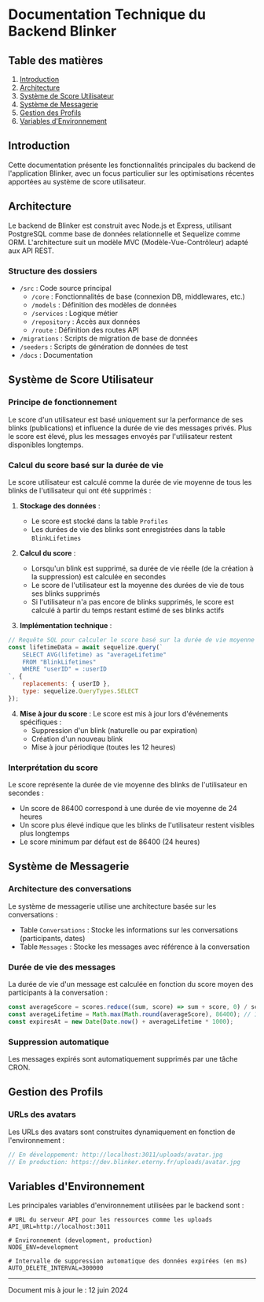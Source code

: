 # Documentation Technique du Backend Blinker

## Table des matières
1. [Introduction](#introduction)
2. [Architecture](#architecture)
3. [Système de Score Utilisateur](#système-de-score-utilisateur)
4. [Système de Messagerie](#système-de-messagerie)
5. [Gestion des Profils](#gestion-des-profils)
6. [Variables d'Environnement](#variables-denvironnement)

## Introduction

Cette documentation présente les fonctionnalités principales du backend de l'application Blinker, avec un focus particulier sur les optimisations récentes apportées au système de score utilisateur.

## Architecture

Le backend de Blinker est construit avec Node.js et Express, utilisant PostgreSQL comme base de données relationnelle et Sequelize comme ORM. L'architecture suit un modèle MVC (Modèle-Vue-Contrôleur) adapté aux API REST.

### Structure des dossiers
- `/src` : Code source principal
  - `/core` : Fonctionnalités de base (connexion DB, middlewares, etc.)
  - `/models` : Définition des modèles de données
  - `/services` : Logique métier
  - `/repository` : Accès aux données
  - `/route` : Définition des routes API
- `/migrations` : Scripts de migration de base de données
- `/seeders` : Scripts de génération de données de test
- `/docs` : Documentation

## Système de Score Utilisateur

### Principe de fonctionnement

Le score d'un utilisateur est basé uniquement sur la performance de ses blinks (publications) et influence la durée de vie des messages privés. Plus le score est élevé, plus les messages envoyés par l'utilisateur restent disponibles longtemps.

### Calcul du score basé sur la durée de vie

Le score utilisateur est calculé comme la durée de vie moyenne de tous les blinks de l'utilisateur qui ont été supprimés :

1. **Stockage des données** :
   - Le score est stocké dans la table `Profiles`
   - Les durées de vie des blinks sont enregistrées dans la table `BlinkLifetimes`

2. **Calcul du score** :
   - Lorsqu'un blink est supprimé, sa durée de vie réelle (de la création à la suppression) est calculée en secondes
   - Le score de l'utilisateur est la moyenne des durées de vie de tous ses blinks supprimés
   - Si l'utilisateur n'a pas encore de blinks supprimés, le score est calculé à partir du temps restant estimé de ses blinks actifs

3. **Implémentation technique** :
```javascript
// Requête SQL pour calculer le score basé sur la durée de vie moyenne
const lifetimeData = await sequelize.query(`
    SELECT AVG(lifetime) as "averageLifetime"
    FROM "BlinkLifetimes"
    WHERE "userID" = :userID
`, {
    replacements: { userID },
    type: sequelize.QueryTypes.SELECT
});
```

4. **Mise à jour du score** : Le score est mis à jour lors d'événements spécifiques :
   - Suppression d'un blink (naturelle ou par expiration)
   - Création d'un nouveau blink
   - Mise à jour périodique (toutes les 12 heures)

### Interprétation du score

Le score représente la durée de vie moyenne des blinks de l'utilisateur en secondes :
- Un score de 86400 correspond à une durée de vie moyenne de 24 heures
- Un score plus élevé indique que les blinks de l'utilisateur restent visibles plus longtemps
- Le score minimum par défaut est de 86400 (24 heures)



## Système de Messagerie

### Architecture des conversations

Le système de messagerie utilise une architecture basée sur les conversations :
- Table `Conversations` : Stocke les informations sur les conversations (participants, dates)
- Table `Messages` : Stocke les messages avec référence à la conversation

### Durée de vie des messages

La durée de vie d'un message est calculée en fonction du score moyen des participants à la conversation :
```javascript
const averageScore = scores.reduce((sum, score) => sum + score, 0) / scores.length;
const averageLifetime = Math.max(Math.round(averageScore), 86400); // 1 jour minimum
const expiresAt = new Date(Date.now() + averageLifetime * 1000);
```

### Suppression automatique

Les messages expirés sont automatiquement supprimés par une tâche CRON.

## Gestion des Profils

### URLs des avatars

Les URLs des avatars sont construites dynamiquement en fonction de l'environnement :
```javascript
// En développement: http://localhost:3011/uploads/avatar.jpg
// En production: https://dev.blinker.eterny.fr/uploads/avatar.jpg
```

## Variables d'Environnement

Les principales variables d'environnement utilisées par le backend sont :

```
# URL du serveur API pour les ressources comme les uploads
API_URL=http://localhost:3011

# Environnement (development, production)
NODE_ENV=development

# Intervalle de suppression automatique des données expirées (en ms)
AUTO_DELETE_INTERVAL=300000
```

---

Document mis à jour le : 12 juin 2024

